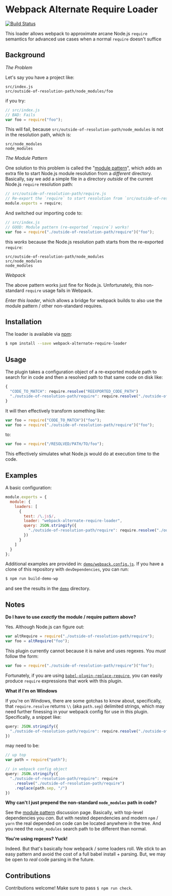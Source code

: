 Webpack Alternate Require Loader
================================

[![Build Status][trav_img]][trav_site]

This loader allows webpack to approximate arcane Node.js `require` semantics for
advanced use cases when a normal `require` doesn't suffice

## Background

*The Problem*

Let's say you have a project like:

```
src/index.js
src/outside-of-resolution-path/node_modules/foo
```

if you
try:

```js
// src/index.js
// BAD: Fails
var foo = require("foo");
```

This will fail, because `src/outside-of-resolution-path/node_modules` is not in
the resolution path, which is:

```
src/node_modules
node_modules
```

*The Module Pattern*

One solution to this problem is called the "[module pattern][]", which adds
an extra file to start Node.js module resolution from a _different_ directory.
Basically, say we add a simple file in a directory _outside_ of the current
Node.js `require` resolution path:

```js
// src/outside-of-resolution-path/require.js
// Re-export the `require` to start resolution from `src/outside-of-resolution-path/node_modules`
module.exports = require;
```

And switched our importing code to:

```js
// src/index.js
// GOOD: Module pattern (re-exported `require`) works!
var foo = require("./outside-of-resolution-path/require")("foo");
```

this _works_ because the Node.js resolution path starts from the re-exported
`require`:

```
src/outside-of-resolution-path/node_modules
src/node_modules
node_modules
```

*Webpack*

The above pattern works just fine for Node.js. Unfortunately, this non-standard
`require` usage fails in Webpack.

_Enter this loader_, which allows a bridge for webpack builds to also use the
module pattern / other non-standard requires.

## Installation

The loader is available via [npm](https://www.npmjs.com/package/webpack-alternate-require-loader):

```sh
$ npm install --save webpack-alternate-require-loader
```

## Usage

The plugin takes a configuration object of a re-exported module path to search
for in code and then a resolved path to that same code on disk like:

```js
{
  "CODE_TO_MATCH": require.resolve("REEXPORTED_CODE_PATH")
  "./outside-of-resolution-path/require": require.resolve("./outside-of-resolution-path/require")
}
```

It will then effectively transform something like:

```js
var foo = require("CODE_TO_MATCH")("foo");
var foo = require("./outside-of-resolution-path/require")("foo");
```

to:

```js
var foo = require("/RESOLVED/PATH/TO/foo");
```

This effectively simulates what Node.js would do at execution time to the code.

## Examples

A basic configuration:

```js
module.exports = {
  module: {
    loaders: [
      {
        test: /\.js$/,
        loader: "webpack-alternate-require-loader",
        query: JSON.stringify({
          "./outside-of-resolution-path/require": require.resolve("./outside-of-resolution-path/require")
        })
      }
    ]
  }
};
```

Additional examples are provided in:
[`demo/webpack.config.js`](demo/webpack.config.js). If you have a clone of this
repository with `devDependencies`, you can run:

```sh
$ npm run build-demo-wp
```

and see the results in the [`demo`](demo) directory.

## Notes

**Do I have to use _exactly_ the module / require pattern above?**

Yes. Although Node.js can figure out:

```js
var altRequire = require("./outside-of-resolution-path/require");
var foo = altRequire("foo");
```

This plugin currently cannot because it is naive and uses regexes. You _must_
follow the form:

```js
var foo = require("./outside-of-resolution-path/require")("foo");
```

Fortunately, if you are using
[`babel-plugin-replace-require`](https://github.com/FormidableLabs/babel-plugin-replace-require),
you can easily produce `require` expressions that work with this plugin.

**What if I'm on Windows**

If you're on Windows, there are some gotchas to know about, specifically, that
`require.resolve` returns `\\` (aka `path.sep`) delimited strings, which may
need further finessing in your webpack config for use in this plugin.
Specifically, a snippet like:

```js
query: JSON.stringify({
  "./outside-of-resolution-path/require": require.resolve("./outside-of-resolution-path/require")
})
```

may need to be:

```js
// up top
var path = require("path");

// in webpack config object
query: JSON.stringify({
  "./outside-of-resolution-path/require": require
    .resolve("./outside-of-resolution-path/require")
    .replace(path.sep, "/")
})
```

**Why can't I just prepend the non-standard `node_modules` path in code?**

See the [module pattern][] discussion page. Basically, with top-level
dependencies you _can_. But with nested dependencies and modern `npm` / `yarn`
the real depended on code can be located anywhere in the tree. And you need
the `node_modules` search path to be different than normal.

**You're using regexes? Yuck!**

Indeed. But that's basically how webpack / some loaders roll. We stick to an
easy pattern and avoid the cost of a full babel install + parsing. But, we may
be open to _real_ code parsing in the future.

## Contributions

Contributions welcome! Make sure to pass `$ npm run check`.

[trav]: https://travis-ci.org/
[trav_img]: https://api.travis-ci.org/FormidableLabs/webpack-alternate-require-loader.svg
[trav_site]: https://travis-ci.org/FormidableLabs/webpack-alternate-require-loader
[module pattern]: https://github.com/FormidableLabs/builder#node-require-resolution-and-module-pattern
